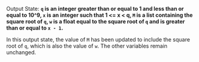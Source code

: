 Output State: **`q` is an integer greater than or equal to 1 and less than or equal to 10^9, `x` is an integer such that 1 <= x < q, `M` is a list containing the square root of `q`, `w` is a float equal to the square root of `q` and is greater than or equal to `x - 1`.**

In this output state, the value of `M` has been updated to include the square root of `q`, which is also the value of `w`. The other variables remain unchanged.